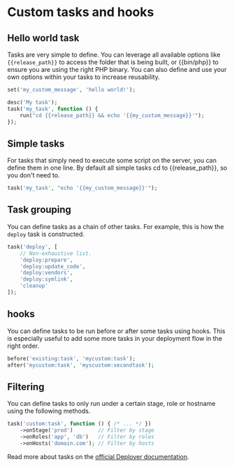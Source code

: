 # Custom tasks and hooks

## Hello world task

Tasks are very simple to define. You can leverage all available options like `{{release_path}}` to access the folder that is being built, or {{bin/php}} to ensure you are using the right PHP binary. You can also define and use your own options within your tasks to increase reusability. 

```php
set('my_custom_message', 'hello world!');

desc('My task');
task('my_task', function () {
    run("cd {{release_path}} && echo '{{my_custom_message}}'");
});
```

## Simple tasks

For tasks that simply need to execute some script on the server, you can define them in one line. By default all simple tasks cd to {{release_path}}, so you don't need to.

```php
task('my_task', "echo '{{my_custom_message}}'");
```

## Task grouping

You can define tasks as a chain of other tasks. For example, this is how the `deploy` task is constructed.

```php
task('deploy', [
    // Non-exhaustive list.
    'deploy:prepare',
    'deploy:update_code',
    'deploy:vendors',
    'deploy:symlink',
    'cleanup'
]);
```

## hooks

You can define tasks to be run before or after some tasks using hooks. This is especially useful to add some more tasks in your deployment flow in the right order.

```php
before('existing:task', 'mycustom:task');
after('mycustom:task', 'myscustom:secondtask');
```

## Filtering

You can define tasks to only run under a certain stage, role or hostname using the following methods.

```php
task('custom:task', function () { /* ... */ })
    ->onStage('prod')        // Filter by stage
    ->onRoles('app', 'db')   // Filter by roles
    ->onHosts('domain.com'); // Filter by hosts
```

Read more about tasks on the [official Deployer documentation](https://deployer.org/docs/tasks).